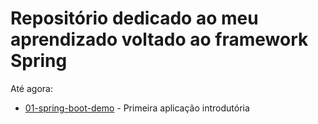 <h1>Repositório dedicado ao meu aprendizado voltado ao framework Spring</h1>

<p> Até agora:</p>
<ul>
    <li><a href="https://github.com/Pvictox/Spring-Apps/tree/main/01-spring-boot-overview/01-spring-boot-demo">01-spring-boot-demo</a> - Primeira aplicação introdutória</li>
</ul>